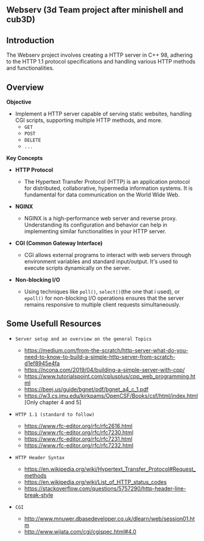 ## Webserv (3d Team project after minishell and cub3D)

## Introduction

The Webserv project involves creating a HTTP server in C++ 98, adhering to the HTTP 1.1 protocol specifications and handling various HTTP methods and functionalities.

## Overview

**Objective**
- Implement a HTTP server capable of serving static websites, handling CGI scripts, supporting multiple HTTP methods, and more.
  - `GET`
  - `POST`
  - `DELETE`
  - `...` 

**Key Concepts**

  - **HTTP Protocol**
     - The Hypertext Transfer Protocol (HTTP) is an application protocol for distributed, collaborative, hypermedia information systems. It is fundamental for data communication on the World Wide Web.
  
  - **NGINX**
    - NGINX is a high-performance web server and reverse proxy. Understanding its configuration and behavior can help in implementing similar functionalities in your HTTP server.
  
  - **CGI (Common Gateway Interface)**
    - CGI allows external programs to interact with web servers through environment variables and standard input/output. It's used to execute scripts dynamically on the server.
  
  - **Non-blocking I/O**
    - Using techniques like `poll()`, `select()`(the one that i used), or `epoll()` for non-blocking I/O operations ensures that the server remains responsive to multiple client requests simultaneously.

## Some Usefull Resources
  - `Server setup and an overview on the general Topics`
    - https://medium.com/from-the-scratch/http-server-what-do-you-need-to-know-to-build-a-simple-http-server-from-scratch-d1ef8945e4fa
    - https://ncona.com/2019/04/building-a-simple-server-with-cpp/
    - https://www.tutorialspoint.com/cplusplus/cpp_web_programming.html
    - https://beej.us/guide/bgnet/pdf/bgnet_a4_c_1.pdf
    - https://w3.cs.jmu.edu/kirkpams/OpenCSF/Books/csf/html/index.html [Only chapter 4 and 5]

  - `HTTP 1.1 (standard to follow)`
    - https://www.rfc-editor.org/rfc/rfc2616.html
    - https://www.rfc-editor.org/rfc/rfc7230.html
    - https://www.rfc-editor.org/rfc/rfc7231.html
    - https://www.rfc-editor.org/rfc/rfc7232.html

  - `HTTP Header Syntax`
    - https://en.wikipedia.org/wiki/Hypertext_Transfer_Protocol#Request_methods
    - https://en.wikipedia.org/wiki/List_of_HTTP_status_codes
    - https://stackoverflow.com/questions/5757290/http-header-line-break-style
    
  - `CGI`
    - http://www.mnuwer.dbasedeveloper.co.uk/dlearn/web/session01.htm
    - http://www.wijata.com/cgi/cgispec.html#4.0

